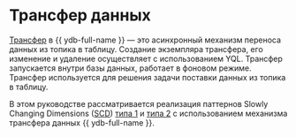 # Трансфер данных

[Трансфер](../transfer/index.md) в {{ ydb-full-name }} — это асинхронный механизм переноса данных из топика в таблицу. Создание экземпляра трансфера, его изменение и удаление осуществляет с использованием YQL. Трансфер запускается внутри базы данных, работает в фоновом режиме. Трансфер используется для решения задачи поставки данных из топика в таблицу.

В этом руководстве рассматривается реализация паттернов Slowly Changing Dimensions ([SCD](https://ru.wikipedia.org/wiki/Медленно_меняющееся_измерение)) [типа 1](scd1.md) и [типа 2](scd2.md) с использованием механизма трансфера данных {{ ydb-full-name }}.

